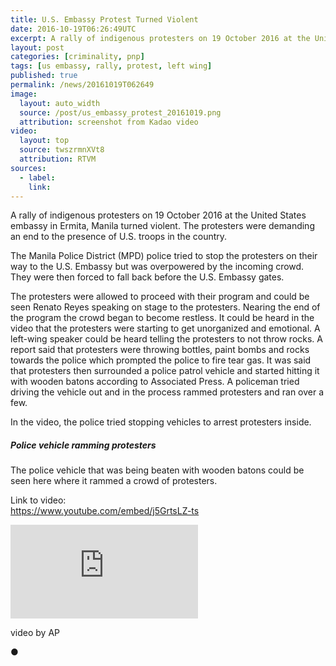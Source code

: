 ```yaml
---
title: U.S. Embassy Protest Turned Violent
date: 2016-10-19T06:26:49UTC
excerpt: A rally of indigenous protesters on 19 October 2016 at the United States embassy in Ermita, Manila turned violent. The protesters were demanding an end to the presence of U.S. troops in the country.
layout: post
categories: [criminality, pnp]
tags: [us embassy, rally, protest, left wing]
published: true
permalink: /news/20161019T062649
image:
  layout: auto_width
  source: /post/us_embassy_protest_20161019.png
  attribution: screenshot from Kadao video
video:
  layout: top
  source: twszrmnXVt8
  attribution: RTVM
sources:
  - label:
    link:
---
```


A rally of indigenous protesters on 19 October 2016 at the United States embassy in Ermita, Manila turned violent.
The protesters were demanding an end to the presence of U.S. troops in the country.

The Manila Police District (MPD) police tried to stop the protesters on their way to the U.S. Embassy but was overpowered by the incoming crowd.
They were then forced to fall back before the U.S. Embassy gates.

The protesters were allowed to proceed with their program and could be seen Renato Reyes speaking on stage to the protesters.
Nearing the end of the program the crowd began to become restless.
It could be heard in the video that the protesters were starting to get unorganized and emotional.
A left-wing speaker could be heard telling the protesters to not throw rocks.
A report said that protesters were throwing bottles, paint bombs and rocks towards the police which prompted the police to fire tear gas.
It was said that protesters then surrounded a police patrol vehicle and started hitting it with wooden batons according to Associated Press.
A policeman tried driving the vehicle out and in the process rammed protesters and ran over a few.

In the video, the police tried stopping vehicles to arrest protesters inside.

##### Police vehicle ramming protesters

The police vehicle that was being beaten with wooden batons could be seen here where it rammed a crowd of protesters.

<div class="video_container">
    <p class="video_link"><span>Link to video:</span><br/><a href="https://www.youtube.com/embed/j5GrtsLZ-ts">https://www.youtube.com/embed/j5GrtsLZ-ts</a></p>
    <div class="video">
        <iframe src="https://www.youtube.com/embed/j5GrtsLZ-ts" frameborder="0" allowfullscreen></iframe>
    </div>
    <p class="attribution">video by AP&nbsp;</p>
</div>
&#x25cf;
